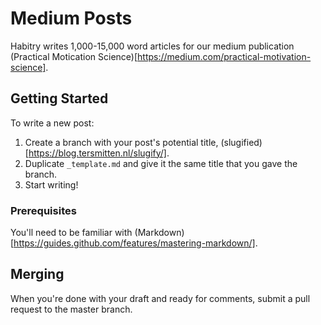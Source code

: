 # Medium Posts

Habitry writes 1,000-15,000 word articles for our medium publication (Practical Motication Science)[https://medium.com/practical-motivation-science].

## Getting Started

To write a new post:
1. Create a branch with your post's potential title, (slugified)[https://blog.tersmitten.nl/slugify/].
1. Duplicate `_template.md` and give it the same title that you gave the branch.
1. Start writing!

### Prerequisites

You'll need to be familiar with (Markdown)[https://guides.github.com/features/mastering-markdown/].


## Merging

When you're done with your draft and ready for comments, submit a pull request to the master branch.
